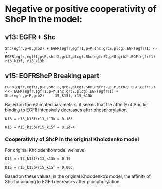 # Negative or positive cooperativity of ShcP in the model:
## v13: EGFR + Shc
  ```
Shc(egfr,p~0,grb2) + EGFR(egfr,egf!1,p~P,shc,grb2,plcg).EGF(egfr!1) <-> EGFR(egfr,egf!1,p~P,shc!2,grb2,plcg).Shc(egfr!2,p~0,grb2).EGF(egfr!1)  r13_k13f, r13_k13b
```
## v15: EGFRShcP Breaking apart
```
EGFR(egfr,egf!1,p~P,shc!2,grb2,plcg).Shc(egfr!2,p~P,grb2).EGF(egfr!1) <-> EGFR(egfr,egf!1,p~P,shc,grb2,plcg).EGF(egfr!1) + Shc(egfr,p~P,grb2)    r15_k15f, r15_k15b
 ```
Based on the estimated parameters, it seems that the affinity of Shc for binding to EGFR intensively decreases after phosphorylation.
```
K13 = r13_k13f/r13_k13b = 0.166
```
```
K15 = r15_k15b/r15_k15f = 0.2e-4
```
### Cooperativity of ShcP in the original Kholodenko model
For original Kholodenko model we have:
```
K13 = r13_k13f/r13_k13b = 0.15
```
```
K15 = r15_k15b/r15_k15f = 0.003
```
Based on these values, in the original Kholodenko’s model, the affinity of Shc for binding to EGFR decreases after phosphorylation.
